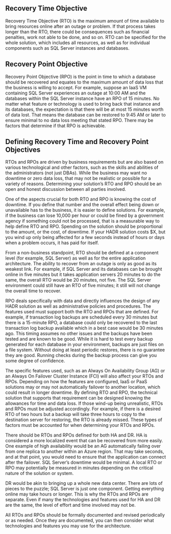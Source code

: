 
## Recovery Time Objective

Recovery Time Objective (RTO) is the maximum amount of time available to bring resources online after an outage or problem. If that process takes longer than the RTO, there could be consequences such as financial penalties, work not able to be done, and so on. RTO can be specified for the whole solution, which includes all resources, as well as for individual components such as SQL Server instances and databases.

## Recovery Point Objective

Recovery Point Objective (RPO) is the point in time to which a database should be recovered and equates to the maximum amount of data loss that the business is willing to accept. For example, suppose an IaaS VM containing SQL Server experiences an outage at 10:00 AM and the databases within the SQL Server instance have an RPO of 15 minutes. No matter what feature or technology is used to bring back that instance and its databases, the expectation is that there will be at most 15 minutes worth of data lost. That means the database can be restored to 9:45 AM or later to ensure minimal to no data loss meeting that stated RPO. There may be factors that determine if that RPO is achievable.

## Defining Recovery Time and Recovery Point Objectives

RTOs and RPOs are driven by business requirements but are also based on various technological and other factors, such as the skills and abilities of the administrators (not just DBAs). While the business may want no downtime or zero data loss, that may not be realistic or possible for a variety of reasons. Determining your solution’s RTO and RPO should be an open and honest discussion between all parties involved.

One of the aspects crucial for both RTO and RPO is knowing the cost of downtime. If you define that number and the overall effect being down or unavailable has to the business, it is easier to define solutions. For example, if the business can lose 10,000 per hour or could be fined by a government agency if something could not be processed, that is a measurable way to help define RTO and RPO. Spending on the solution should be proportional to the amount, or the cost, of downtime. If your HADR solution costs $X, but you wind up only being affected for a few seconds instead of hours or days when a problem occurs, it has paid for itself.

From a non-business standpoint, RTO should be defined at a component level (for example, SQL Server) as well as for the entire application architecture. The ability to recover from an outage is only as good as its weakest link. For example, if SQL Server and its databases can be brought online in five minutes but it takes application servers 20 minutes to do the same, the overall RTO would be 20 minutes, not five. The SQL Server environment could still have an RTO of five minutes; it still will not change the overall time to recover.

RPO deals specifically with data and directly influences the design of any HADR solution as well as administrative policies and procedures. The features used must support both the RTO and RPOs that are defined. For example, if transaction log backups are scheduled every 30 minutes but there is a 15-minute RPO, a database could only be recovered to the last transaction log backup available which in a best case would be 30 minutes ago. This timing assumes no other issues and the backups have been tested and are known to be good. While it is hard to test every backup generated for each database in your environment, backups are just files on a file system. Without doing at least periodic restores, there is no guarantee they are good. Running checks during the backup process can give you some degree of confidence.

The specific features used, such as an Always On Availability Group (AG) or an Always On Failover Cluster Instance (FCI) will also affect your RTOs and RPOs. Depending on how the features are configured, IaaS or PaaS solutions may or may not automatically failover to another location, which could result in longer downtime. By defining RTO and RPO, the technical solution that supports that requirement can be designed knowing the allowances for time and data loss. If those wind-up being unrealistic, RTOs and RPOs must be adjusted accordingly. For example, if there is a desired RTO of two hours but a backup will take three hours to copy to the destination server for restoring, the RTO is already missed. These types of factors must be accounted for when determining your RTOs and RPOs.

There should be RTOs and RPOs defined for both HA and DR. HA is considered a more localized event that can be recovered from more easily. One example of high availability would be an AG automatically failing over from one replica to another within an Azure region. That may take seconds, and at that point, you would need to ensure that the application can connect after the failover. SQL Server’s downtime would be minimal. A local RTO or RPO may potentially be measured in minutes depending on the critical nature of the solution or system.

DR would be akin to bringing up a whole new data center. There are lots of pieces to the puzzle; SQL Server is just one component. Getting everything online may take hours or longer. This is why the RTOs and RPOs are separate. Even if many the technologies and features used for HA and DR are the same, the level of effort and time involved may not be.

All RTOs and RPOs should be formally documented and revised periodically or as needed. Once they are documented, you can then consider what technologies and features you may use for the architecture.